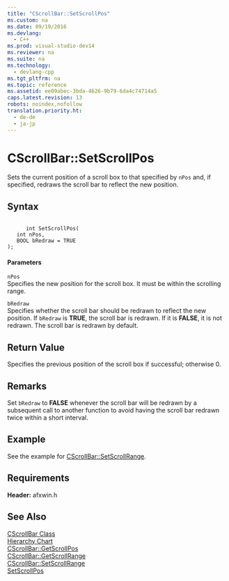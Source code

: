 ```yaml
---
title: "CScrollBar::SetScrollPos"
ms.custom: na
ms.date: 09/19/2016
ms.devlang: 
  - C++
ms.prod: visual-studio-dev14
ms.reviewer: na
ms.suite: na
ms.technology: 
  - devlang-cpp
ms.tgt_pltfrm: na
ms.topic: reference
ms.assetid: ee09abec-3bda-4626-9b79-6da4c74714a5
caps.latest.revision: 13
robots: noindex,nofollow
translation.priority.ht: 
  - de-de
  - ja-jp
---
```

# CScrollBar::SetScrollPos
Sets the current position of a scroll box to that specified by `nPos` and, if specified, redraws the scroll bar to reflect the new position.  
  
## Syntax  
  
```  
  
      int SetScrollPos(  
   int nPos,  
   BOOL bRedraw = TRUE   
);  
```  
  
#### Parameters  
 `nPos`  
 Specifies the new position for the scroll box. It must be within the scrolling range.  
  
 `bRedraw`  
 Specifies whether the scroll bar should be redrawn to reflect the new position. If `bRedraw` is **TRUE**, the scroll bar is redrawn. If it is **FALSE**, it is not redrawn. The scroll bar is redrawn by default.  
  
## Return Value  
 Specifies the previous position of the scroll box if successful; otherwise 0.  
  
## Remarks  
 Set `bRedraw` to **FALSE** whenever the scroll bar will be redrawn by a subsequent call to another function to avoid having the scroll bar redrawn twice within a short interval.  
  
## Example  
 See the example for [CScrollBar::SetScrollRange](../vs140/CScrollBar--SetScrollRange.md).  
  
## Requirements  
 **Header:** afxwin.h  
  
## See Also  
 [CScrollBar Class](../vs140/CScrollBar-Class.md)   
 [Hierarchy Chart](../vs140/Hierarchy-Chart.md)   
 [CScrollBar::GetScrollPos](../vs140/CScrollBar--GetScrollPos.md)   
 [CScrollBar::GetScrollRange](../vs140/CScrollBar--GetScrollRange.md)   
 [CScrollBar::SetScrollRange](../vs140/CScrollBar--SetScrollRange.md)   
 [SetScrollPos](http://msdn.microsoft.com/library/windows/desktop/bb787597)